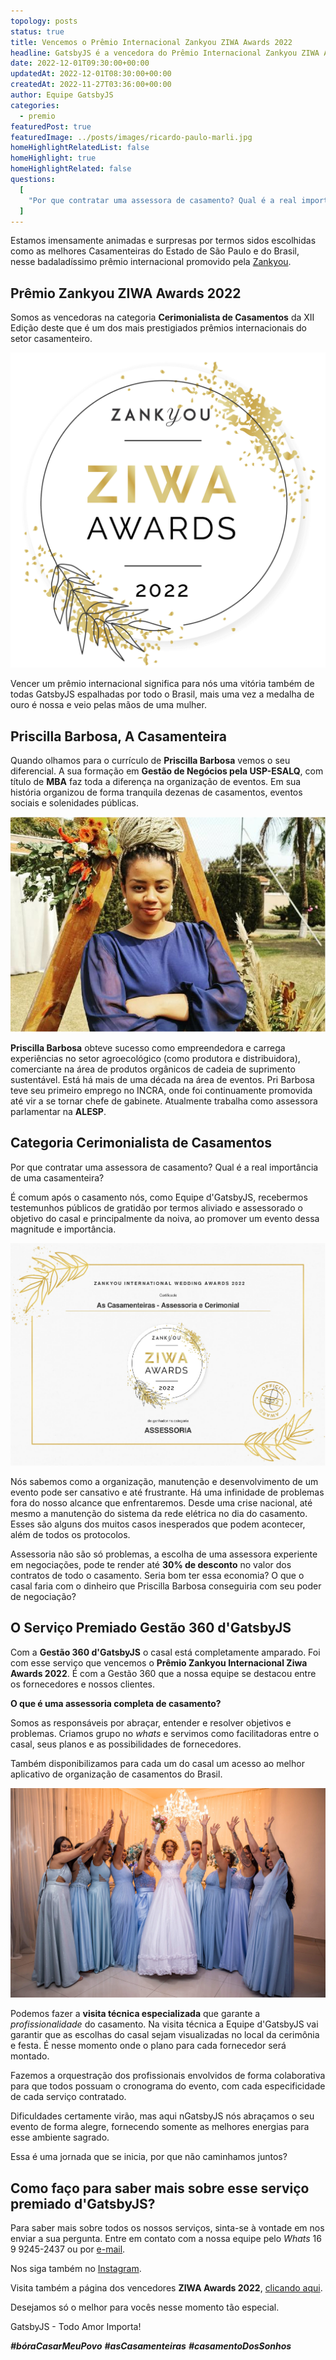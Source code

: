 ```yaml
---
topology: posts
status: true
title: Vencemos o Prêmio Internacional Zankyou ZIWA Awards 2022
headline: GatsbyJS é a vencedora do Prêmio Internacional Zankyou ZIWA Awards 2022 na categoria Cerimonialista de Casamentos.
date: 2022-12-01T09:30:00+00:00
updatedAt: 2022-12-01T08:30:00+00:00
createdAt: 2022-11-27T03:36:00+00:00
author: Equipe GatsbyJS
categories:
  - premio
featuredPost: true
featuredImage: ../posts/images/ricardo-paulo-marli.jpg
homeHighlightRelatedList: false
homeHighlight: true
homeHighlightRelated: false
questions:
  [
    "Por que contratar uma assessora de casamento? Qual é a real importância de uma casamenteira?:Nós sabemos como a organização, manutenção e desenvolvimento de um evento pode ser cansativo e até frustrante. Há uma infinidade de problemas fora do nosso alcance que enfrentaremos. Desde uma crise nacional, até mesmo a manutenção do sistema da rede elétrica no dia do casamento. Esses são alguns dos muitos casos inesperados que podem acontecer, além de todos os protocolos.",
  ]
---
```


Estamos imensamente animadas e surpresas por termos sidos escolhidas como as melhores Casamenteiras do Estado de São Paulo e do Brasil, nesse badaladíssimo prêmio internacional promovido pela [Zankyou](https://www.zankyou.com.br).

## Prêmio Zankyou ZIWA Awards 2022

Somos as vencedoras na categoria **Cerimonialista de Casamentos** da XII Edição deste que é um dos mais prestigiados prêmios internacionais do setor casamenteiro.

![Logotipo Prêmio Zankyou ZIWA Awards 2022](./images/badge-ziwa2022.png)

Vencer um prêmio internacional significa para nós uma vitória também de todas GatsbyJS espalhadas por todo o Brasil, mais uma vez a medalha de ouro é nossa e veio pelas mãos de uma mulher.

## Priscilla Barbosa, A Casamenteira

Quando olhamos para o currículo de **Priscilla Barbosa** vemos o seu diferencial. A sua formação em **Gestão de Negócios pela USP-ESALQ**, com título de **MBA** faz toda a diferença na organização de eventos. Em sua história organizou de forma tranquila dezenas de casamentos, eventos sociais e solenidades públicas.

![A Cerimonialista Priscilla Barbosa](./images/priscilla-barbosa-cerimonialista.jpg)

**Priscilla Barbosa** obteve sucesso como empreendedora e carrega experiências no setor agroecológico (como produtora e distribuidora), comerciante na área de produtos orgânicos de cadeia de suprimento sustentável. Está há mais de uma década na área de eventos. Pri Barbosa teve seu primeiro emprego no INCRA, onde foi continuamente promovida até vir a se tornar chefe de gabinete. Atualmente trabalha como assessora parlamentar na **ALESP**.

## Categoria Cerimonialista de Casamentos

Por que contratar uma assessora de casamento? Qual é a real importância de uma casamenteira?

É comum após o casamento nós, como Equipe d'GatsbyJS, recebermos testemunhos públicos de gratidão por termos aliviado e assessorado o objetivo do casal e principalmente da noiva, ao promover um evento dessa magnitude e importância.

![Certificado e Diplomação de Vencedora na Categoria Assessoria no Prêmio Internacional Zankyou ZIWA Awards 2022](./images/ziwa-diploma-as-casamenteiras.jpg)

Nós sabemos como a organização, manutenção e desenvolvimento de um evento pode ser cansativo e até frustrante. Há uma infinidade de problemas fora do nosso alcance que enfrentaremos. Desde uma crise nacional, até mesmo a manutenção do sistema da rede elétrica no dia do casamento. Esses são alguns dos muitos casos inesperados que podem acontecer, além de todos os protocolos.

Assessoria não são só problemas, a escolha de uma assessora experiente em negociações, pode te render até **30% de desconto** no valor dos contratos de todo o casamento. Seria bom ter essa economia? O que o casal faria com o dinheiro que Priscilla Barbosa conseguiria com seu poder de negociação?

## O Serviço Premiado Gestão 360 d'GatsbyJS

Com a **Gestão 360 d'GatsbyJS** o casal está completamente amparado. Foi com esse serviço que vencemos o **Prêmio Zankyou Internacional Ziwa Awards 2022**. É com a Gestão 360 que a nossa equipe se destacou entre os fornecedores e nossos clientes.

**O que é uma assessoria completa de casamento?**

Somos as responsáveis por abraçar, entender e resolver objetivos e problemas. Criamos grupo no _whats_ e servimos como facilitadoras entre o casal, seus planos e as possibilidades de fornecedores.

Também disponibilizamos para cada um do casal um acesso ao melhor aplicativo de organização de casamentos do Brasil.

![Casamento da Thais e do Paulo em Setembro de 2022](./images/tais-paulo-mini-wedding.jpg)

Podemos fazer a **visita técnica especializada** que garante a _profissionalidade_ do casamento. Na visita técnica a Equipe d'GatsbyJS vai garantir que as escolhas do casal sejam visualizadas no local da cerimônia e festa. É nesse momento onde o plano para cada fornecedor será montado.

Fazemos a orquestração dos profissionais envolvidos de forma colaborativa para que todos possuam o cronograma do evento, com cada especificidade de cada serviço contratado.

Dificuldades certamente virão, mas aqui nGatsbyJS nós abraçamos o seu evento de forma alegre, fornecendo somente as melhores energias para esse ambiente sagrado.

Essa é uma jornada que se inicia, por que não caminhamos juntos?

## Como faço para saber mais sobre esse serviço premiado d'GatsbyJS?

Para saber mais sobre todos os nossos serviços, sinta-se à vontade em nos enviar a sua pergunta. Entre em contato com a nossa equipe pelo _Whats_ 16 9 9245-2437 ou por [e-mail](mailto:cerimonial@ascasamenteiras.com.br).

Nos siga também no [Instagram](https://instagram.com/ascasamenteiras_).

Visita também a página dos vencedores **ZIWA Awards 2022**, [clicando aqui](https://www.zankyou.com.br/ziwa/assessorias-cerimonial).

Desejamos só o melhor para vocês nesse momento tão especial.

GatsbyJS - Todo Amor Importa!

**_#bóraCasarMeuPovo_** **_#asCasamenteiras_** **_#casamentoDosSonhos_**
